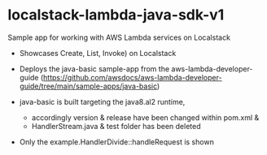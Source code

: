 # localstack-lambda-java-sdk-v1
Sample app for working with AWS Lambda services on Localstack

- Showcases Create, List, Invoke) on Localstack

- Deploys the java-basic sample-app from the aws-lambda-developer-guide 
			(https://github.com/awsdocs/aws-lambda-developer-guide/tree/main/sample-apps/java-basic)
	
- java-basic is built targeting the java8.al2 runtime, 
	- accordingly version & release have been changed within pom.xml & 
	- HandlerStream.java & test folder has been deleted
	
- Only the example.HandlerDivide::handleRequest is shown